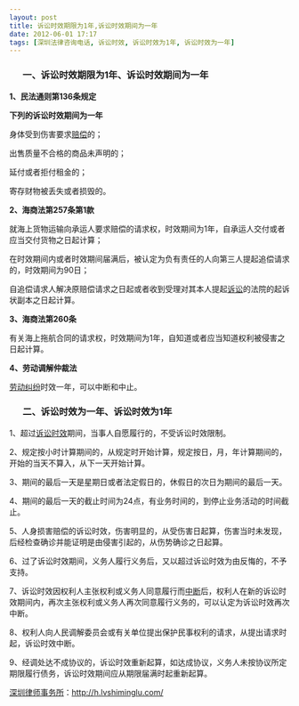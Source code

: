 ```yaml
---
layout: post
title: 诉讼时效期限为1年,诉讼时效期间为一年
date: 2012-06-01 17:17
tags: [深圳法律咨询电话, 诉讼时效, 诉讼时效为1年, 诉讼时效为一年]
---
```

<ol>
<h3>一、诉讼时效期限为1年、诉讼时效期间为一年</h3>
</ol>
<strong>1、民法通则第136条规定</strong>

<strong>下列的诉讼时效期间为一年</strong>

身体受到伤害要求<a href="http://h.lvshiminglu.com/law/734.html">赔偿</a>的；

出售质量不合格的商品未声明的；

延付或者拒付租金的；

寄存财物被丢失或者损毁的。

<strong>2、海商法第257条第1款</strong>

就海上货物运输向承运人要求赔偿的请求权，时效期间为1年，自承运人交付或者应当交付货物之日起计算；

在时效期间内或者时效期间届满后，被认定为负有责任的人向第三人提起追偿请求的，时效期间为90日；

自追偿请求人解决原赔偿请求之日起或者收到受理对其本人提起<a href="http://h.lvshiminglu.com/law/664.html">诉讼</a>的法院的起诉状副本之日起计算。

<strong>3、海商法第260条</strong>

有关海上拖航合同的请求权，时效期间为1年，自知道或者应当知道权利被侵害之日起计算。

<strong>4、劳动调解仲裁法</strong>

<a href="http://h.lvshiminglu.com/law/category/labor">劳动纠纷</a>时效一年，可以中断和中止。
<ol>
<h3>二、诉讼时效为一年、诉讼时效为1年</h3>
</ol>
1、超过<a href="http://h.lvshiminglu.com/law/tag/%e8%af%89%e8%ae%bc%e6%97%b6%e6%95%88">诉讼时效</a>期间，当事人自愿履行的，不受诉讼时效限制。

2、规定按小时计算期间的，从规定时开始计算，规定按日，月，年计算期间的，开始的当天不算入，从下一天开始计算。

3、期间的最后一天是星期日或者法定假日的，休假日的次日为期间的最后一天。

4、期间的最后一天的截止时间为24点，有业务时间的，到停止业务活动的时间截止。

5、人身损害赔偿的诉讼时效，伤害明显的，从受伤害日起算，伤害当时未发现，后经检查确诊并能证明是由侵害引起的，从伤势确诊之日起算。

6、过了诉讼时效期间，义务人履行义务后，又以超过诉讼时效为由反悔的，不予支持。

7、诉讼时效因权利人主张权利或义务人同意履行而<a href="http://h.lvshiminglu.com/law/245.html">中断</a>后，权利人在新的诉讼时效期间内，再次主张权利或义务人再次同意履行义务的，可以认定为诉讼时效再次中断。

8、权利人向人民调解委员会或有关单位提出保护民事权利的请求，从提出请求时起，诉讼时效中断。

9、经调处达不成协议的，诉讼时效重新起算，如达成协议，义务人未按协议所定期限履行债务，诉讼时效期间应从期限届满时起重新起算。

<a href="http://h.lvshiminglu.com/">深圳律师事务所</a>：<a href="http://h.lvshiminglu.com/">http://h.lvshiminglu.com/</a>


